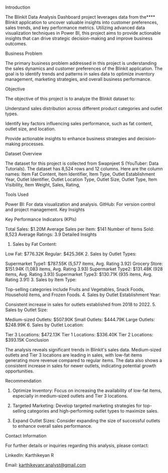 Introduction

The Blinkit Data Analysis Dashboard project leverages data from the**** Blinkit application to uncover valuable insights into customer preferences, sales trends, and key performance metrics. Utilizing advanced data visualization techniques in Power BI, this project aims to provide actionable insights that can drive strategic decision-making and improve business outcomes.

Business Problem

The primary business problem addressed in this project is understanding the sales dynamics and customer preferences of the Blinkit application. The goal is to identify trends and patterns in sales data to optimize inventory management, marketing strategies, and overall business performance.

Objective

The objective of this project is to analyze the Blinkit dataset to:

Understand sales distribution across different product categories and outlet types.

Identify key factors influencing sales performance, such as fat content, outlet size, and location.

Provide actionable insights to enhance business strategies and decision-making processes.

Dataset Overview

The dataset for this project is collected from Swapnjeet S (YouTuber: Data Tutorials). The dataset has 8,524 rows and 12 columns. Here are the column names: Item Fat Content, Item Identifier, Item Type, Outlet Establishment Year, Outlet Identifier, Outlet Location Type, Outlet Size, Outlet Type, Item Visibility, Item Weight, Sales, Rating,

Tools Used

Power BI: For data visualization and analysis.
GitHub: For version control and project management.
Key Insights

Key Performance Indicators (KPIs)

Total Sales: $1.20M
Average Sales per Item: $141
Number of Items Sold: 8,523
Average Ratings: 3.9
Detailed Insights

1. Sales by Fat Content:

Low Fat: $776.32K
Regular: $425.36K
2. Sales by Outlet Types:

Supermarket Type1: $787.55K (5,577 items, Avg. Rating 3.92)
Grocery Store: $151.94K (1,083 items, Avg. Rating 3.93)
Supermarket Type2: $131.48K (928 items, Avg. Rating 3.93)
Supermarket Type3: $130.71K (935 items, Avg. Rating 3.91)
3. Sales by Item Type:

Top-selling categories include Fruits and Vegetables, Snack Foods, Household items, and Frozen Foods.
4. Sales by Outlet Establishment Year:

Consistent increase in sales for outlets established from 2018 to 2022.
5. Sales by Outlet Size:

Medium-sized Outlets: $507.90K
Small Outlets: $444.79K
Large Outlets: $248.99K
6. Sales by Outlet Location:

Tier 3 Locations: $472.13K
Tier 1 Locations: $336.40K
Tier 2 Locations: $393.15K
Conclusion

The analysis reveals significant trends in Blinkit's sales data. Medium-sized outlets and Tier 3 locations are leading in sales, with low-fat items generating more revenue compared to regular items. The data also shows a consistent increase in sales for newer outlets, indicating potential growth opportunities.

Recommendation

1. Optimize Inventory: Focus on increasing the availability of low-fat items, especially in medium-sized outlets and Tier 3 locations.

2. Targeted Marketing: Develop targeted marketing strategies for top-selling categories and high-performing outlet types to maximize sales.

3. Expand Outlet Sizes: Consider expanding the size of successful outlets to enhance overall sales performance.

Contact Information

For further details or inquiries regarding this analysis, please contact:

LinkedIn: Karthikeyan R

Email: karthikeyanr.analyst@gmail.com
